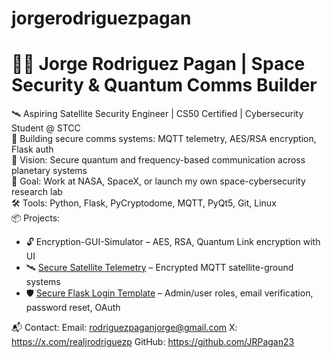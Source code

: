 # jorgerodriguezpagan
# 👨‍🚀 Jorge Rodriguez Pagan | Space Security & Quantum Comms Builder

🛰️ Aspiring Satellite Security Engineer | CS50 Certified | Cybersecurity Student @ STCC  
🔐 Building secure comms systems: MQTT telemetry, AES/RSA encryption, Flask auth  
🚀 Vision: Secure quantum and frequency-based communication across planetary systems  
🎯 Goal: Work at NASA, SpaceX, or launch my own space-cybersecurity research lab  
🛠️ Tools: Python, Flask, PyCryptodome, MQTT, PyQt5, Git, Linux  
📦 Projects:  
- 🔓 Encryption-GUI-Simulator – AES, RSA, Quantum Link encryption with UI  
- 🛰️ [Secure Satellite Telemetry](https://github.com/JRPagan23/secure-satellite-telemetry) – Encrypted MQTT satellite-ground systems  
- 🛡️ [Secure Flask Login Template](https://github.com/JRPagan23/secure-flask-login-template-preview) – Admin/user roles, email verification, password reset, OAuth  

📬 Contact: 
Email: rodriguezpaganjorge@gmail.com 
X: https://x.com/realjrodriguezp 
GitHub: https://github.com/JRPagan23

